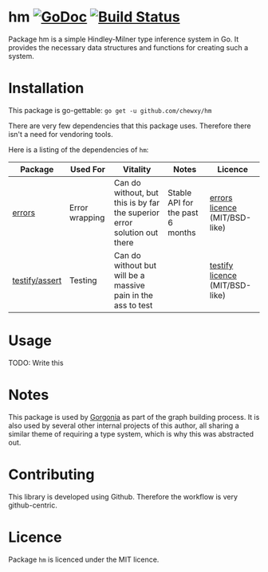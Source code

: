 # hm [![GoDoc](https://godoc.org/github.com/chewxy/hm?status.svg)](https://godoc.org/github.com/chewxy/hm) [![Build Status](https://travis-ci.org/chewxy/hm.svg?branch=master)](https://travis-ci.org/chewxy/hm)

Package hm is a simple Hindley-Milner type inference system in Go. It provides the necessary data structures and functions for creating such a system. 

# Installation #

This package is go-gettable: `go get -u github.com/chewxy/hm`

There are very few dependencies that this package uses. Therefore there isn't a need for vendoring tools.

Here is a listing of the dependencies of `hm`:

|Package|Used For|Vitality|Notes|Licence|
|-------|--------|--------|-----|-------|
|[errors](https://github.com/pkg/errors)|Error wrapping|Can do without, but this is by far the superior error solution out there|Stable API for the past 6 months|[errors licence](https://github.com/pkg/errors/blob/master/LICENSE) (MIT/BSD-like)|
|[testify/assert](https://github.com/stretchr/testify)|Testing|Can do without but will be a massive pain in the ass to test||[testify licence](https://github.com/stretchr/testify/blob/master/LICENSE) (MIT/BSD-like)|

# Usage

TODO: Write this

# Notes

This package is used by [Gorgonia](https://github.com/chewxy/gorgonia) as part of the graph building process. It is also used by several other internal projects of this author, all sharing a similar theme of requiring a type system, which is why this was abstracted out.


# Contributing

This library is developed using Github. Therefore the workflow is very github-centric. 

# Licence

Package `hm` is licenced under the MIT licence.